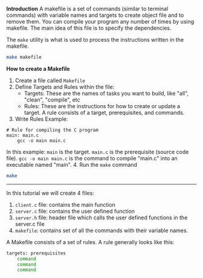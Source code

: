 **Introduction**
A makefile is a set of commands (similar to terminal commands) with variable names and targets to create object file and to remove them. You can compile your program any number of times by using makefile. The main idea of this file is to specify the dependencies.

The `make` utility is what is used to process the instructions written in the makefile.

```sh
make makefile
```

**How to create a Makefile**
1. Create a file called `Makefile`
2. Define Targets and Rules within the file:
	* Targets: These are the names of tasks you want to build, like "all", "clean", "compile", etc
	* Rules: These are the instructions for how to create or update a target. A rule consists of a target, prerequisites, and commands.
3. Write Rules
Example:
```make
# Rule for compiling the C program
main: main.c
	gcc -o main main.c
```
In this example:
`main` is the target.
`main.c` is the prerequisite (source code file).
`gcc -o main main.c` is the command to compile "main.c" into an executable named "main".
4. Run the `make` command
```sh
make
```

__________________________________
In this tutorial we will create 4 files:
1. `client.c` file: contains the main function
2. `server.c` file: contains the user defined function
3. `server.h` file: header file which calls the user defined functions in the server.c file
4. `makefile`: contains set of all the commands with their variable names.

A Makefile consists of a set of rules. A rule generally looks like this:
```sh
targets: prerequisites
	command
	command
	command
```
